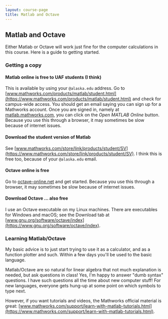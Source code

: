 ```yaml
---
layout: course-page
title: Matlab and Octave
---
```


## Matlab and Octave

Either Matlab or Octave will work just fine for the computer calculations in this course.  Here is a guide to getting started.

### Getting a copy

#### Matlab online is free to UAF students (I think)

This is available by using your `@alaska.edu` address.  Go to [www.mathworks.com/products/matlab/student.html](https://www.mathworks.com/products/matlab/student.html) and check for campus-wide access.  You should get an email saying you can sign up for a Mathworks account.  Once you are signed in, namely at [matlab.mathworks.com](https://matlab.mathworks.com/), you can click on the *Open MATLAB Online* button.  Because you use this through a browser, it may sometimes be slow because of internet issues.

#### Download the student version of Matlab

See [www.mathworks.com/store/link/products/student/SV](https://www.mathworks.com/store/link/products/student/SV).  I think this is free too, because of your `@alaska.edu` email.

#### Octave online is free

Go to [octave-online.net](https://octave-online.net/) and get started.  Because you use this through a browser, it may sometimes be slow because of internet issues.

#### Download Octave ... also free

I use an Octave executable on my Linux machines.  There are executables for Windows and macOS; see the Download tab at [www.gnu.org/software/octave/index](https://www.gnu.org/software/octave/index).

### Learning Matlab/Octave

My basic advice is to just start trying to use it as a calculator, and as a function plotter and such.  Within a few days you'll be used to the basic language.

Matlab/Octave are so natural for linear algebra that not much explanation is needed, but ask questions in class!  Yes, I'm happy to answer "dumb syntax" questions.  I have such questions all the time about new computer stuff!  For new languages, everyone gets hung-up at some point on which symbols to type next.

However, if you want tutorials and videos, the Mathworks official material is great: [www.mathworks.com/support/learn-with-matlab-tutorials.html](https://www.mathworks.com/support/learn-with-matlab-tutorials.html).
